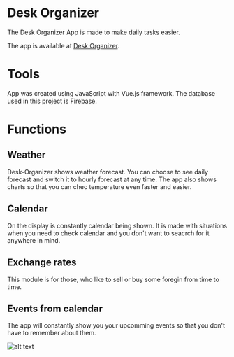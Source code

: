 # Desk Organizer

The Desk Organizer App is made to make daily tasks easier.

The app is available at [Desk Organizer](http://wizard.uek.krakow.pl/~s206127/desk-organizer/#/).

# Tools

App was created using JavaScript with Vue.js framework.
The database used in this project is Firebase.

# Functions

## Weather

Desk-Organizer shows weather forecast. You can choose to see daily forecast and switch it to hourly forecast at any time.
The app also shows charts so that you can chec temperature even faster and easier.

## Calendar

On the display is constantly calendar being shown. It is made with situations when you need to check calendar and you don't want to seacrch for it anywhere in mind.

## Exchange rates

This module is for those, who like to sell or buy some foregin from time to time.

## Events from calendar

The app will constantly show you your upcomming events so that you don't have to remember about them.

![alt text](https://ibb.co/xS7znBj "Home panel")



